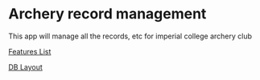Archery record management
=======

This app will manage all the records, etc for imperial college archery club

[Features List](https://docs.google.com/document/d/1SYdeFXvhFkSVrO89gYwYxv4SR7Yko9fi2o-PIjWWkHw)

[DB Layout](https://docs.google.com/spreadsheets/d/1ZJVwgVtGbudxe12c2bmcbQpDwJRgHKISKUP4HH30N_E)
